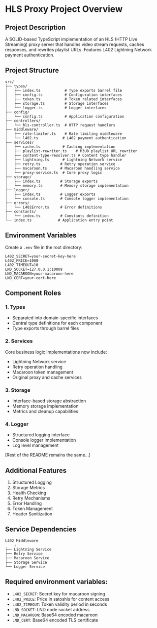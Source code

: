 # HLS Proxy Project Overview

## Project Description

A SOLID-based TypeScript implementation of an HLS (HTTP Live Streaming) proxy server that handles video stream requests, caches responses, and rewrites playlist URLs. Features L402 Lightning Network payment authentication.

## Project Structure

```
src/
├── types/
│   ├── index.ts           # Type exports barrel file
│   ├── config.ts          # Configuration interfaces
│   ├── token.ts           # Token related interfaces
│   ├── storage.ts         # Storage interfaces
│   └── logger.ts          # Logger interfaces
├── config/
│   └── config.ts          # Application configuration
├── controllers/
│   └── hls-controller.ts  # HTTP request handlers
├── middleware/
│   ├── rate-limiter.ts    # Rate limiting middleware
│   └── l402.ts           # L402 payment authentication
├── services/
│   ├── cache.ts          # Caching implementation
│   ├── playlist-rewriter.ts    # M3U8 playlist URL rewriter
│   ├── content-type-resolver.ts # Content type handler
│   ├── lightning.ts      # Lightning Network service
│   ├── retry.ts         # Retry operation service
│   ├── macaroon.ts      # Macaroon handling service
│   └── proxy-service.ts  # Core proxy logic
├── storage/
│   ├── index.ts         # Storage exports
│   └── memory.ts        # Memory storage implementation
├── logger/
│   ├── index.ts         # Logger exports
│   └── console.ts       # Console logger implementation
├── errors/
│   └── L402Error.ts     # Error definitions
├── constants/
│   └── index.ts         # Constants definition
└── index.ts            # Application entry point
```

## Environment Variables

Create a `.env` file in the root directory:

```env
L402_SECRET=your-secret-key-here
L402_PRICE=1000
L402_TIMEOUT=10
LND_SOCKET=127.0.0.1:10009
LND_MACAROON=your-macaroon-here
LND_CERT=your-cert-here
```

## Component Roles

### 1. Types
- Separated into domain-specific interfaces
- Central type definitions for each component
- Type exports through barrel files

### 2. Services
Core business logic implementations now include:
- Lightning Network service
- Retry operation handling
- Macaroon token management
- Original proxy and cache services

### 3. Storage
- Interface-based storage abstraction
- Memory storage implementation
- Metrics and cleanup capabilities

### 4. Logger
- Structured logging interface
- Console logger implementation
- Log level management

[Rest of the README remains the same...]

## Additional Features

1. Structured Logging
2. Storage Metrics
3. Health Checking
4. Retry Mechanisms
5. Error Handling
6. Token Management
7. Header Sanitization

## Service Dependencies

```
L402 Middleware
    ↓
├── Lightning Service
├── Retry Service
├── Macaroon Service
├── Storage Service
└── Logger Service
```

## Required environment variables:

- `L402_SECRET`: Secret key for macaroon signing
- `L402_PRICE`: Price in satoshis for content access
- `L402_TIMEOUT`: Token validity period in seconds
- `LND_SOCKET`: LND node socket address
- `LND_MACAROON`: Base64 encoded macaroon
- `LND_CERT`: Base64 encoded TLS certificate